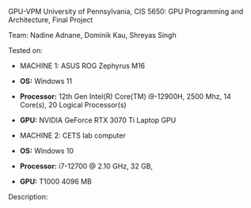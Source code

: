 GPU-VPM
University of Pennsylvania, CIS 5650: GPU Programming and Architecture, Final Project

Team:
Nadine Adnane, Dominik Kau, Shreyas Singh

Tested on: 
* MACHINE 1: ASUS ROG Zephyrus M16
* **OS:** Windows 11
* **Processor:** 12th Gen Intel(R) Core(TM) i9-12900H, 2500 Mhz, 14 Core(s), 20 Logical Processor(s) 
* **GPU:** NVIDIA GeForce RTX 3070 Ti Laptop GPU

* MACHINE 2: CETS lab computer
* **OS:** Windows 10
* **Processor:** i7-12700 @ 2.10 GHz, 32 GB, 
* **GPU:** T1000 4096 MB

Description:
